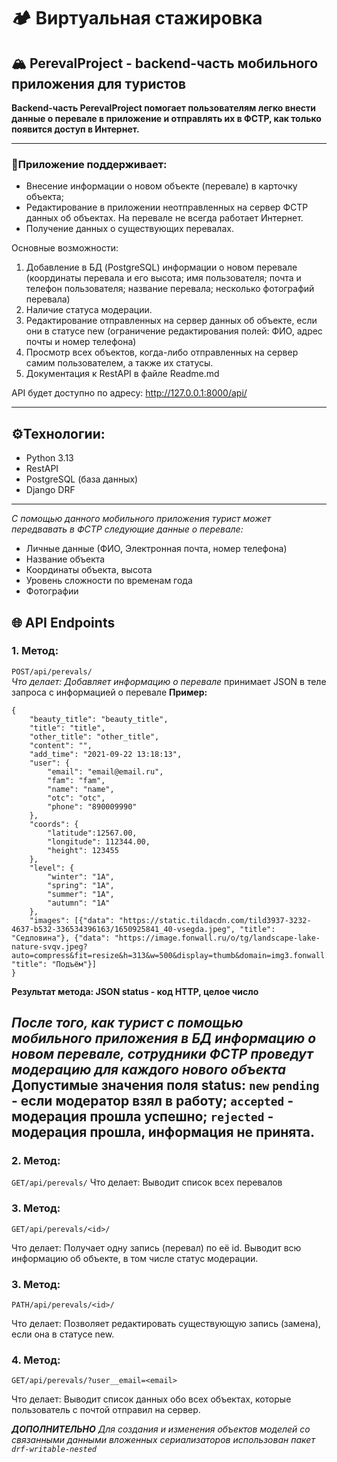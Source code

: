 #  🏕 Виртуальная стажировка
##  🏔 PerevalProject -  backend-часть мобильного приложения для туристов

**Backend-часть PerevalProject помогает пользователям легко внести данные о перевале в приложение и отправлять их в ФСТР, как только появится доступ в Интернет.** 

----

### 📱Приложение поддерживает:
-  Внесение информации о новом объекте (перевале) в карточку объекта;
- Редактирование в приложении неотправленных на сервер ФСТР данных об объектах. На перевале не всегда работает Интернет.
- Получение данных о существующих перевалах.

Основные возможности: 
1. Добавление в БД (PostgreSQL) информации о новом перевале (координаты перевала и его высота; имя пользователя; почта и телефон пользователя; название перевала; несколько фотографий перевала) 
2. Наличие статуса модерации. 
3. Редактирование отправленных на сервер данных об объекте, если они в статусе new (ограничение редактирования полей: ФИО, адрес почты и номер телефона)
4. Просмотр всех объектов, когда-либо отправленных на сервер самим пользователем, а также их статусы.
5. Документация к RestAPI в файле Readme.md

API будет доступно по адресу: http://127.0.0.1:8000/api/

---

## ⚙️Технологии: 
- Python 3.13
- RestAPI
- PostgreSQL (база данных)
- Django DRF 

-----

*С помощью данного мобильного приложения турист может передвавать в ФСТР  следующие данные о перевале:*
- Личные данные (ФИО, Электронная почта, номер телефона)
- Название объекта
- Координаты объекта, высота
- Уровень сложности по временам года
- Фотографии

## 🌐 API Endpoints

### 1. Метод: 
`POST/api/perevals/`	
*Что делает: Добавляет информацию о перевале*
принимает JSON в теле запроса с информацией о перевале
**Пример:**
```
{
    "beauty_title": "beauty_title",
    "title": "title",
    "other_title": "other_title",
    "content": "",
    "add_time": "2021-09-22 13:18:13",
    "user": {
        "email": "email@email.ru",
        "fam": "fam",
        "name": "name",
        "otc": "otc",
        "phone": "890009990"
    },
    "coords": {
        "latitude":12567.00,
        "longitude": 112344.00,
        "height": 123455
    },
    "level": {
        "winter": "1А",
        "spring": "1А",
        "summer": "1А",
        "autumn": "1А"
    },
    "images": [{"data": "https://static.tildacdn.com/tild3937-3232-4637-b532-336534396163/1650925841_40-vsegda.jpeg", "title": "Седловина"}, {"data": "https://image.fonwall.ru/o/tg/landscape-lake-nature-svqv.jpeg?auto=compress&fit=resize&h=313&w=500&display=thumb&domain=img3.fonwall.ru", "title": "Подъём"}]
}
```
**Результат метода: JSON status - код НТТР, целое число**

*После того, как турист с помощью мобильного приложения в БД информацию о новом перевале, сотрудники ФСТР проведут модерацию для каждого нового объекта*
Допустимые значения поля status:
`new`
`pending` - если модератор взял в работу;
`accepted` - модерация прошла успешно;
`rejected` - модерация прошла, информация не принята.
---
### 2. Метод: 
`GET/api/perevals/`	
Что делает: Выводит список всех перевалов

### 3. Метод: 
`GET/api/perevals/<id>/`

Что делает: Получает одну запись (перевал) по её id. Выводит всю информацию об объекте, в том числе статус модерации.

### 3. Метод: 
`PATH/api/perevals/<id>/`	

Что делает: Позволяет редактировать существующую запись (замена), если она в статусе new.

### 4. Метод: 
`GET/api/perevals/?user__email=<email>`

Что делает: Выводит список данных обо всех объектах, которые пользователь с почтой <email> отправил на сервер.


***ДОПОЛНИТЕЛЬНО***
*Для создания и изменения объектов моделей со связанными данными вложенных сериализаторов использован пакет `drf-writable-nested`*


